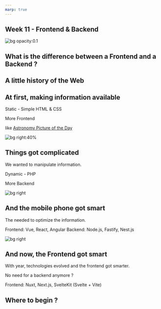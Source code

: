 ```yaml
---
marp: true
---
```


<!--
theme: gaia
size: 16:9
paginate: true
author: V. Guidoux, with the help of ChatGPT, L. Delafontaine and H. Louis.
title: HEIG-VD WEB Course - PHP
description: PHP course for the WEB course at HEIG-VD, Switzerland
url: https://github.com/HEIG-VD-WEB/web-course/tree/main/docs/courses
footer: '**HEIG-VD** - WEB Course 2023-2024 - AGPL-3.0 license'
style: |
    :root {
        --color-background: #fff;
        --color-foreground: #333;
        --color-highlight: #f96;
        --color-dimmed: #888;
        --color-headings: #7d8ca3;
    }
    blockquote {
        font-style: italic;
    }
    table {
        width: 100%;
    }
    th:first-child {
        width: 15%;
    }
    h1, h2, h3, h4, h5, h6 {
        color: var(--color-headings);
    }
    h2, h3, h4, h5, h6 {
        font-size: 1.5rem;
    }
    h1 a:link, h2 a:link, h3 a:link, h4 a:link, h5 a:link, h6 a:link {
        text-decoration: none;
    }
    section:not([class=lead]) > p, blockquote {
        text-align: justify;
    }
headingDivider: 4
-->

<!-- This is a way to make link and shortcut in the code -->
[illustration]:
  https://images.unsplash.com/photo-1592601681044-1bfc6924c95a?q=80&w=1147&auto=format&fit=crop&ixlib=rb-4.0.3&ixid=M3wxMjA3fDB8MHxwaG90by1wYWdlfHx8fGVufDB8fHx8fA%3D%3D

[problem]:
  https://images.unsplash.com/photo-1621252179027-94459d278660?q=80&w=1170&auto=format&fit=crop&ixlib=rb-4.0.3&ixid=M3wxMjA3fDB8MHxwaG90by1wYWdlfHx8fGVufDB8fHx8fA%3D%3D

[working]:
  https://images.unsplash.com/photo-1522125670776-3c7abb882bc2?q=80&w=1170&auto=format&fit=crop&ixlib=rb-4.0.3&ixid=M3wxMjA3fDB8MHxwaG90by1wYWdlfHx8fGVufDB8fHx8fA%3D%3D

[burnout]:
  https://apod.nasa.gov/apod/image/2312/art001e002132.jpg

[quiz]:
  https://images.unsplash.com/photo-1606326608690-4e0281b1e588?q=80&w=1170&auto=format&fit=crop&ixlib=rb-4.0.3&ixid=M3wxMjA3fDB8MHxwaG90by1wYWdlfHx8fGVufDB8fHx8fA%3D%3D

## Week 11 - Frontend & Backend

<!--
_class: lead
_paginate: false
-->
<!-- This comment will center everything on the page -->

![bg opacity:0.1][illustration]

## What is the difference between a Frontend and a Backend ?

<!--
_class: lead
-->

## A little history of the Web

<!--
_class: lead
-->

## At first, making information available

Static - Simple HTML & CSS

More Frontend

like [Astronomy Picture of the Day](https://apod.nasa.gov/apod/)

![bg right:40%][burnout]

## Things got complicated

We wanted to manipulate information.

Dynamic - PHP

More Backend

![bg right][problem]

## And the mobile phone got smart

The needed to optimize the information.

Frontend: Vue, React, Angular
Backend: Node.js, Fastify, Nest.js

![bg right][working]

## And now, the Frontend got smart

With year, technologies evolved and the frontend got smarter.

No need for a backend anymore ?

Frontend: Nuxt, Next.js, SvelteKit (Svelte + Vite)

## Where to begin ?
